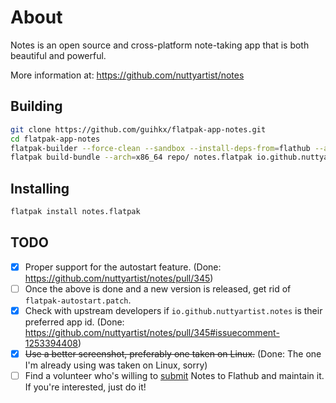 # About

Notes is an open source and cross-platform note-taking app that is both beautiful and powerful.

More information at: https://github.com/nuttyartist/notes

## Building

```bash
git clone https://github.com/guihkx/flatpak-app-notes.git
cd flatpak-app-notes
flatpak-builder --force-clean --sandbox --install-deps-from=flathub --arch=x86_64 --repo=repo/ builddir/ io.github.nuttyartist.notes.yaml
flatpak build-bundle --arch=x86_64 repo/ notes.flatpak io.github.nuttyartist.notes master
```

## Installing

```bash
flatpak install notes.flatpak
```

## TODO

- [x] Proper support for the autostart feature. (Done: https://github.com/nuttyartist/notes/pull/345)
- [ ] Once the above is done and a new version is released, get rid of `flatpak-autostart.patch`.
- [x] Check with upstream developers if `io.github.nuttyartist.notes` is their preferred app id. (Done: https://github.com/nuttyartist/notes/pull/345#issuecomment-1253394408)
- [x] ~~Use a better screenshot, preferably one taken on Linux.~~ (Done: The one I'm already using was taken on Linux, sorry)
- [ ] Find a volunteer who's willing to [submit](https://github.com/flathub/flathub/blob/master/CONTRIBUTING.md) Notes to Flathub and maintain it. If you're interested, just do it!
